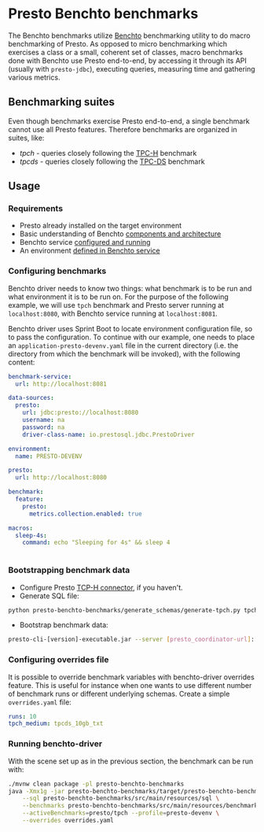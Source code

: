 # Presto Benchto benchmarks

The Benchto benchmarks utilize [Benchto](https://github.com/prestosql/benchto) benchmarking
utility to do macro benchmarking of Presto. As opposed to micro benchmarking which exercises
a class or a small, coherent set of classes, macro benchmarks done with Benchto use Presto
end-to-end, by accessing it through its API (usually with `presto-jdbc`), executing queries,
measuring time and gathering various metrics.

## Benchmarking suites

Even though benchmarks exercise Presto end-to-end, a single benchmark cannot use all Presto
features. Therefore benchmarks are organized in suites, like:

* *tpch* - queries closely following the [TPC-H](http://www.tpc.org/tpch/) benchmark 
* *tpcds* - queries closely following the [TPC-DS](http://www.tpc.org/tpcds/) benchmark 

## Usage

### Requirements

* Presto already installed on the target environment
* Basic understanding of Benchto [components and architecture](https://github.com/prestosql/benchto)
* Benchto service [configured and running](https://github.com/prestosql/benchto/tree/master/benchto-service)
* An environment [defined in Benchto service](https://github.com/prestosql/benchto/tree/master/benchto-service#creating-environment)

### Configuring benchmarks

Benchto driver needs to know two things: what benchmark is to be run and what environment
it is to be run on. For the purpose of the following example, we will use `tpch` benchmark
and Presto server running at `localhost:8080`, with Benchto service running at `localhost:8081`.

Benchto driver uses Sprint Boot to locate environment configuration file, so to pass the
configuration. To continue with our example, one needs to place an `application-presto-devenv.yaml`
file in the current directory (i.e. the directory from which the benchmark will be invoked),
with the following content:

```yaml
benchmark-service:
  url: http://localhost:8081

data-sources:
  presto:
    url: jdbc:presto://localhost:8080
    username: na
    password: na
    driver-class-name: io.prestosql.jdbc.PrestoDriver

environment:
  name: PRESTO-DEVENV

presto:
  url: http://localhost:8080

benchmark:
  feature:
    presto:
      metrics.collection.enabled: true

macros:
  sleep-4s:
    command: echo "Sleeping for 4s" && sleep 4
      
```

### Bootstrapping benchmark data
* Configure Presto [TCP-H connector](https://prestodb.github.io/docs/current/connector/tpch.html), if you haven't.
* Generate SQL file:
```bash
python presto-benchto-benchmarks/generate_schemas/generate-tpch.py tpch.sql
```
* Bootstrap benchmark data:
```bash
presto-cli-[version]-executable.jar --server [presto_coordinator-url]:[port] --file tpch.sql 
```

### Configuring overrides file

It is possible to override benchmark variables with benchto-driver overrides feature.
This is useful for instance when one wants to use different number of benchmark
runs or different underlying schemas. Create a simple `overrides.yaml` file:

```yaml
runs: 10
tpch_medium: tpcds_10gb_txt
```

### Running benchto-driver

With the scene set up as in the previous section, the benchmark can be run with:
```bash
./mvnw clean package -pl presto-benchto-benchmarks
java -Xmx1g -jar presto-benchto-benchmarks/target/presto-benchto-benchmarks-*-executable.jar \
    --sql presto-benchto-benchmarks/src/main/resources/sql \
    --benchmarks presto-benchto-benchmarks/src/main/resources/benchmarks \
    --activeBenchmarks=presto/tpch --profile=presto-devenv \
    --overrides overrides.yaml
```
